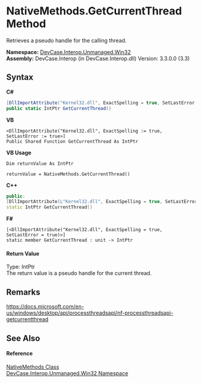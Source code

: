 # NativeMethods.GetCurrentThread Method 
 

Retrieves a pseudo handle for the calling thread.

**Namespace:**&nbsp;<a href="N_DevCase_Interop_Unmanaged_Win32">DevCase.Interop.Unmanaged.Win32</a><br />**Assembly:**&nbsp;DevCase.Interop (in DevCase.Interop.dll) Version: 3.3.0.0 (3.3)

## Syntax

**C#**<br />
``` C#
[DllImportAttribute("Kernel32.dll", ExactSpelling = true, SetLastError = true)]
public static IntPtr GetCurrentThread()
```

**VB**<br />
``` VB
<DllImportAttribute("Kernel32.dll", ExactSpelling := true, SetLastError := true>]
Public Shared Function GetCurrentThread As IntPtr
```

**VB Usage**<br />
``` VB Usage
Dim returnValue As IntPtr

returnValue = NativeMethods.GetCurrentThread()
```

**C++**<br />
``` C++
public:
[DllImportAttribute(L"Kernel32.dll", ExactSpelling = true, SetLastError = true)]
static IntPtr GetCurrentThread()
```

**F#**<br />
``` F#
[<DllImportAttribute("Kernel32.dll", ExactSpelling = true, SetLastError = true)>]
static member GetCurrentThread : unit -> IntPtr 

```


#### Return Value
Type: IntPtr<br />The return value is a pseudo handle for the current thread.

## Remarks
<a href="https://docs.microsoft.com/en-us/windows/desktop/api/processthreadsapi/nf-processthreadsapi-getcurrentthread" target="_blank">https://docs.microsoft.com/en-us/windows/desktop/api/processthreadsapi/nf-processthreadsapi-getcurrentthread</a>

## See Also


#### Reference
<a href="T_DevCase_Interop_Unmanaged_Win32_NativeMethods">NativeMethods Class</a><br /><a href="N_DevCase_Interop_Unmanaged_Win32">DevCase.Interop.Unmanaged.Win32 Namespace</a><br />